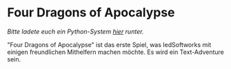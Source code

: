 # Four Dragons of Apocalypse
*Bitte ladete euch ein Python-System [hier](https://iedsoftworks.com/games/four_dragons_of_apocolipse/download.php) runter.*

"Four Dragons of Apocalypse" ist das erste Spiel, was IedSoftworks mit einigen freundlichen Mithelfern machen möchte.
Es wird ein Text-Adventure sein. 

